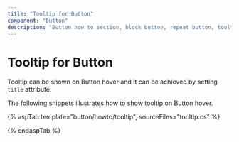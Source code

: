 ```yaml
---
title: "Tooltip for Button"
component: "Button"
description: "Button how to section, block button, repeat button, tooltip for Button, customization of button appearance, input and anchor elements."
---
```


# Tooltip for Button

Tooltip can be shown on Button hover and it can be achieved by setting `title` attribute.

The following snippets illustrates how to show tooltip on Button hover.

{% aspTab template="button/howto/tooltip", sourceFiles="tooltip.cs" %}

{% endaspTab %}